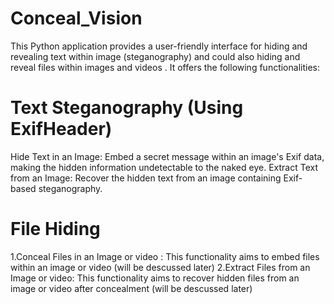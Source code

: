 # Conceal_Vision

This Python application provides a user-friendly interface for hiding and revealing text within image (steganography) and could also hiding and reveal files within images and  videos . It offers the following functionalities:

# Text Steganography (Using ExifHeader)

Hide Text in an Image: Embed a secret message within an image's Exif data, making the hidden information undetectable to the naked eye.
Extract Text from an Image: Recover the hidden text from an image containing Exif-based steganography.
# File Hiding 
  1.Conceal Files in an Image or video : This functionality aims to embed files within an image or video (will be descussed later)
  2.Extract Files from an Image or video:  This functionality aims to recover hidden files from an image or video after concealment (will be descussed later)
